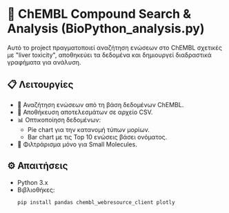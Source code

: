 # 🧪 ChEMBL Compound Search & Analysis (BioPython_analysis.py)

Αυτό το project πραγματοποιεί αναζήτηση ενώσεων στο ChEMBL σχετικές με "liver toxicity", αποθηκεύει τα δεδομένα και δημιουργεί διαδραστικά γραφήματα για ανάλυση.

## 📋 Λειτουργίες
- 🔎 Αναζήτηση ενώσεων από τη βάση δεδομένων ChEMBL.
- 💾 Αποθήκευση αποτελεσμάτων σε αρχείο CSV.
- 📊 Οπτικοποίηση δεδομένων:
  - Pie chart για την κατανομή τύπων μορίων.
  - Bar chart με τις Top 10 ενώσεις βάσει ονόματος.
- 🎯 Φιλτράρισμα μόνο για Small Molecules.

## ⚙️ Απαιτήσεις
- Python 3.x
- Βιβλιοθήκες:
  ```bash
  pip install pandas chembl_webresource_client plotly
